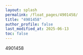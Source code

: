 ```yaml
---
layout: splash
permalink: /float_pages/4901458/
title: "4901458"
author_profile: false
last_modified_at: 2025-06-13
toc: false
---
```

 
4901458
